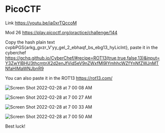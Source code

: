 # PicoCTF

Link https://youtu.be/ia0xrTQccoM

Mod 26 https://play.picoctf.org/practice/challenge/144

Copy the hash plain text cvpbPGS{arkg_gvzr_V'yy_gel_2_ebhaqf_bs_ebg13_hyLicInt}, paste it in the cyberchef https://gchq.github.io/CyberChef/#recipe=ROT13(true,true,false,13)&input=Y3ZwYlBHU3thcmtnX2d2enJfVid5eV9nZWxfMl9lYmhhcWZfYnNfZWJnMTNfaHlMaWNJbnR9

You can also paste it in the ROT13 https://rot13.com/

![Screen Shot 2022-02-28 at 7 00 08 AM](https://user-images.githubusercontent.com/67795345/155906070-b4d97994-cfd7-4b85-aa5f-3f520a31d100.png)

![Screen Shot 2022-02-28 at 7 00 27 AM](https://user-images.githubusercontent.com/67795345/155906077-b32fdc3d-c4de-4c4b-aeeb-124c59986c03.png)

![Screen Shot 2022-02-28 at 7 00 33 AM](https://user-images.githubusercontent.com/67795345/155906089-2516dbfb-d7df-4f9a-8b6d-e65e0ba4c43a.png)

![Screen Shot 2022-02-28 at 7 00 50 AM](https://user-images.githubusercontent.com/67795345/155906100-59cb061a-12f2-4ced-8e80-5eaddcef7ac7.png)

Best luck!

